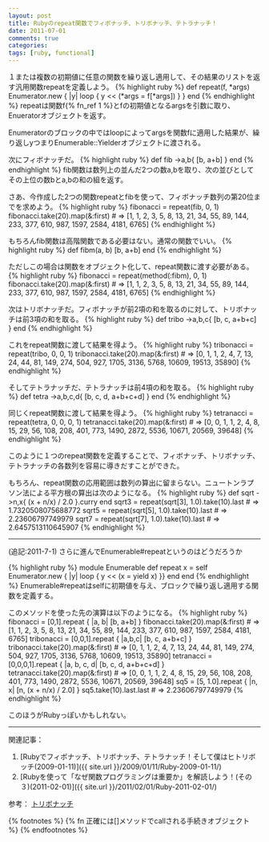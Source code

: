 ```yaml
---
layout: post
title: Rubyのrepeat関数でフィボナッチ、トリボナッチ、テトラナッチ！
date: 2011-07-01
comments: true
categories:
tags: [ruby, functional]
---
```


１または複数の初期値に任意の関数を繰り返し適用して、その結果のリストを返す汎用関数repeatを定義しよう。
{% highlight ruby %}
def repeat(f, *args)
  Enumerator.new { |y| loop { y << (*args = f[*args]) } }
end
{% endhighlight %}
repeatは関数f{% fn_ref 1 %}とfの初期値となるargsを引数に取り、Enueratorオブジェクトを返す。

Enumeratorのブロックの中ではloopによってargsを関数fに適用した結果が、繰り返しyつまりEnumerable::Yielderオブジェクトに渡される。

次にフィボナッチだ。
{% highlight ruby %}
def fib
  ->a,b{ [b, a+b] }
end
{% endhighlight %}
fib関数は数列上の並んだ2つの数a,bを取り、次の並びとしてその上位の数bとa,bの和の組を返す。

さあ、今作成した2つの関数repeatとfibを使って、フィボナッチ数列の第20位までを求めよう。
{% highlight ruby %}
fibonacci = repeat(fib, 0, 1)
fibonacci.take(20).map(&:first) # => [1, 1, 2, 3, 5, 8, 13, 21, 34, 55, 89, 144, 233, 377, 610, 987, 1597, 2584, 4181, 6765]
{% endhighlight %}

もちろんfib関数は高階関数である必要はない。通常の関数でいい。
{% highlight ruby %}
def fibm(a, b)
  [b, a+b]
end
{% endhighlight %}

ただしこの場合は関数をオブジェクト化して、repeat関数に渡す必要がある。
{% highlight ruby %}
fibonacci = repeat(method(:fibm), 0, 1)
fibonacci.take(20).map(&:first) # => [1, 1, 2, 3, 5, 8, 13, 21, 34, 55, 89, 144, 233, 377, 610, 987, 1597, 2584, 4181, 6765]
{% endhighlight %}

次はトリボナッチだ。フィボナッチが前2項の和を取るのに対して、トリボナッチは前3項の和を取る。
{% highlight ruby %}
def tribo
  ->a,b,c{ [b, c, a+b+c] }
end
{% endhighlight %}

これをrepeat関数に渡して結果を得よう。
{% highlight ruby %}
tribonacci = repeat(tribo, 0, 0, 1)
tribonacci.take(20).map(&:first) # => [0, 1, 1, 2, 4, 7, 13, 24, 44, 81, 149, 274, 504, 927, 1705, 3136, 5768, 10609, 19513, 35890]
{% endhighlight %}

そしてテトラナッチだ、テトラナッチは前4項の和を取る。
{% highlight ruby %}
def tetra
  ->a,b,c,d{ [b, c, d, a+b+c+d] }
end
{% endhighlight %}

同じくrepeat関数に渡して結果を得よう。
{% highlight ruby %}
tetranacci = repeat(tetra, 0, 0, 0, 1)
tetranacci.take(20).map(&:first) # => [0, 0, 1, 1, 2, 4, 8, 15, 29, 56, 108, 208, 401, 773, 1490, 2872, 5536, 10671, 20569, 39648]
{% endhighlight %}

このように１つのrepeat関数を定義することで、フィボナッチ、トリボナッチ、テトラナッチの各数列を容易に導きだすことができた。

もちろん、repeat関数の応用範囲は数列の算出に留まらない。ニュートンラプソン法による平方根の算出は次のようになる。
{% highlight ruby %}
def sqrt
  ->n,x{ (x + n/x) / 2.0 }.curry
end
sqrt3 = repeat(sqrt[3], 1.0).take(10).last # => 1.7320508075688772
sqrt5 = repeat(sqrt[5], 1.0).take(10).last # => 2.23606797749979
sqrt7 = repeat(sqrt[7], 1.0).take(10).last # => 2.6457513110645907
{% endhighlight %}

____
(追記:2011-7-1)
さらに進んでEnumerable#repeatというのはどうだろうか

{% highlight ruby %}
module Enumerable
  def repeat
    x = self
    Enumerator.new { |y| loop { y << (x = yield x) }}
  end
end
{% endhighlight %}
Enumerable#repeatはselfに初期値を与え、ブロックで繰り返し適用する関数を定義する。

このメソッドを使った先の演算は以下のようになる。
{% highlight ruby %}
fibonacci = [0,1].repeat { |a, b|  [b, a+b] }
fibonacci.take(20).map(&:first) # => [1, 1, 2, 3, 5, 8, 13, 21, 34, 55, 89, 144, 233, 377, 610, 987, 1597, 2584, 4181, 6765]
tribonacci = [0,0,1].repeat { |a,b,c|  [b, c, a+b+c] }
tribonacci.take(20).map(&:first) # => [0, 1, 1, 2, 4, 7, 13, 24, 44, 81, 149, 274, 504, 927, 1705, 3136, 5768, 10609, 19513, 35890]
tetranacci = [0,0,0,1].repeat { |a, b, c, d|  [b, c, d, a+b+c+d] }
tetranacci.take(20).map(&:first) # => [0, 0, 1, 1, 2, 4, 8, 15, 29, 56, 108, 208, 401, 773, 1490, 2872, 5536, 10671, 20569, 39648]
sq5 = [5, 1.0].repeat { |n, x|  [n, (x + n/x) / 2.0] }
sq5.take(10).last.last # => 2.23606797749979
{% endhighlight %}

このほうがRubyっぽいかもしれない。

____
関連記事：

1. [Rubyでフィボナッチ、トリボナッチ、テトラナッチ！そして僕はヒトリボッチ(2009-01-11)]({{ site.url }}/2009/01/11/Ruby-2009-01-11/)
1. [Rubyを使って「なぜ関数プログラミングは重要か」を解読しよう！(その３)(2011-02-01)]({{ site.url }}/2011/02/01/Ruby-2011-02-01/)

参考： [トリボナッチ](http://ja.wikipedia.org/wiki/%E3%83%95%E3%82%A3%E3%83%9C%E3%83%8A%E3%83%83%E3%83%81%E6%95%B0)

{% footnotes %}
   {% fn 正確には[]メソッドでcallされる手続きオブジェクト %}
{% endfootnotes %}
